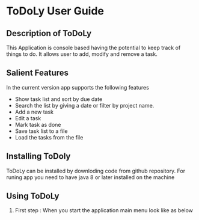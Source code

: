 # ToDoLy User Guide
## Description of ToDoLy
This Application is console based having the potential to keep track of things to do. It allows user to 
add, modify and remove a task.
## Salient Features
In the current version app supports the following features
+ Show task list and sort by due date
+ Search the list by giving a date or filter by project name.
+ Add a new task
+ Edit a task
+ Mark task as done
+ Save task list to a file
+ Load the tasks from the file

## Installing ToDoly
ToDoLy can be installed by downloding code from github repository. For runing app you need to have java 8 or later installed on the machine
## Using ToDoLy
1. First step : When you start the application main menu look like as below
